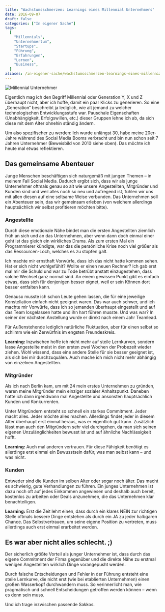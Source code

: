 ```yaml
---
title: "Wachstumsschmerzen: Learnings eines Millennial Unternehmers"
date: 2016-09-07
draft: false
categories: ["In eigener Sache"]
tags:
  [
    "Millennials",
    "Unternehmertum",
    "Startups",
    "Führung",
    "Erfahrungen",
    "Lernen",
    "Business",
  ]
aliases: /in-eigener-sache/wachstumsschmerzen-learnings-eines-millennial-unternehmers/1767
---
```


![Millennial Unternehmer](/images/wp/klaus-breyer-24.jpg)

Eigentlich mag ich den Begriff Millennial oder Generation Y, X und Z überhaupt nicht, aber ich hoffe, damit ein paar Klicks zu generieren. So eine „Generation“ beschreibt ja lediglich, wie alt jemand zu welcher technologischen Entwicklungsstufe war. Pauschale Eigenschaften (Unabhängigkeit, Erfolgswillen, etc.) dieser Gruppen lehne ich ab, da sich diese mit dem Alter ohnehin ständig ändern.

Um also spezifischer zu werden: Ich wurde unlängst 30, habe meine 20er-Jahre während des Social Media Booms verbracht und bin nun schon seit 7 Jahren Unternehmer (Beweisbild von 2010 siehe oben). Das möchte ich heute mal etwas reflektieren.

## Das gemeinsame Abenteuer

Junge Menschen beschäftigen sich naturgemäß mit jungen Themen – in meinem Fall Social Media. Dadurch ergibt sich, dass wir als junge Unternehmer oftmals genau so alt wie unsere Angestellten, Mitgründer und Kunden sind und weil alles noch so neu und aufregend ist, fühlen wir uns mit allen diesen auf eine seltsame Weise verbunden. Das Unternehmen soll ein Abenteuer sein, das wir gemeinsam erleben (von welchem allerdings hauptsächlich wir selbst profitieren möchten bitte).

### Angestellte

Durch diese emotionale Nähe bindet man die ersten Angestellten ziemlich früh an sich und an das Unternehmen, aber wenn dann doch einmal einer geht ist das gleich ein wirkliches Drama. Als zum ersten Mal ein Programmierer kündigte, war das die persönliche Krise noch viel größer als das Ressourcen-Loch, welches es zu stopfen galt.

Ich machte mir ernsthaft Vorwürfe, dass ich das nicht hatte kommen sehen. Hat er sich nicht wohlgefühlt? Wollte er einen neuen Rechner? Ich gab erst mal mir die Schuld und war zu Tode betrübt anstatt einzugestehen, dass solche Wechsel ganz normal sind. An einem gewissen Punkt gibt es einfach etwas, dass sich für denjenigen besser eignet, weil er sein Können dort besser entfalten kann.

Genauso musste ich schon Leute gehen lassen, die für eine jeweilige Konstellation einfach nicht geeignet waren. Das war auch schwer, und ich machte mir Vorwürfe, dass ich so jemanden überhaupt eingestellt und auf das Team losgelassen hatte und ihn hart führen musste. Und was war? In seiner der nächsten Anstellung wurde er direkt nach einem Jahr Teamlead.

Für Außenstehende lediglich natürliche Fluktuation, aber für einen selbst so schlimm wie ein Zerwürfnis im engsten Freundeskreis.

**Learning:** Inzwischen hoffe ich nicht mehr auf steile Lernkurven, sondern lasse Angestellte meist in den ersten zwei Wochen der Probezeit wieder ziehen. Wohl wissend, dass eine andere Stelle für sie besser geeignet ist, als sich bei mir durchzuquälen. Auch mache ich mich nicht mehr abhängig von einzelnen Angestellten.

### Mitgründer

Als ich nach Berlin kam, um mit 24 mein erstes Unternehmen zu gründen, waren meine Mitgründer mein einziger sozialer Anhaltspunkt. Daneben hatte ich dann irgendwann mal Angestellte und ansonsten hauptsächlich Kunden und Konkurrenten.

Unter Mitgründern entsteht so schnell ein starkes Commitment. Jeder macht alles. Jeder möchte alles machen. Allerdings findet jeder in diesem Alter überhaupt erst einmal heraus, was er eigentlich gut kann. Zusätzlich lässt man auch den Mitgründern sehr viel durchgehen, da man sich seinen eigenen Unzulänglichkeiten bewusst ist und auf ähnliche Nachlässigkeit hofft.

**Learning:** Auch mal anderen vertrauen. Für diese Fähigkeit benötigt es allerdings erst einmal ein Bewusstsein dafür, was man selbst kann – und was nicht.

### Kunden

Entweder sind die Kunden im selben Alter oder sogar noch älter. Das macht es schwierig, gute Verhandlungen zu führen. Ein junges Unternehmen ist dazu noch oft auf jedes Einkommen angewiesen und deshalb auch bereit, kostenlos zu arbeiten oder Deals anzunehmen, die das Unternehmen klar benachteiligen.

**Learning:** Erst die Zeit lehrt einen, dass durch ein klares NEIN zur richtigen Stelle oftmals bessere Dinge entstehen als durch ein JA zu jeder halbgaren Chance. Das Selbstvertrauen, um seine eigene Position zu vertreten, muss allerdings auch erst einmal erarbeitet werden.

## Es war aber nicht alles schlecht. ;)

Der sicherlich größte Vorteil als junger Unternehmer ist, dass durch das eigene Commitment der Firma gegenüber und die direkte Nähe zu erstmal wenigen Angestellten wirklich Dinge vorangepusht werden.

Durch falsche Entscheidungen und Fehler in der Führung entsteht eine steile Lernkurve, die nicht erst (wie bei etablierten Unternehmen) einen großen Wasserkopf durchwandern muss. So verinnerlicht man, wie pragmatisch und schnell Entscheidungen getroffen werden können – wenn es denn sein muss.

Und ich trage inzwischen passende Sakkos.
